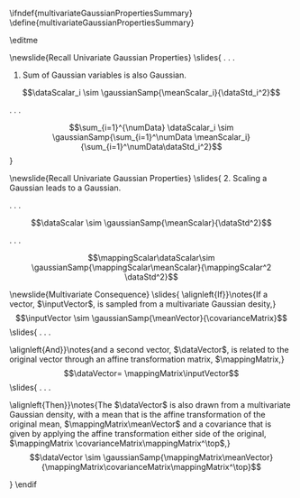 \ifndef{multivariateGaussianPropertiesSummary}
\define{multivariateGaussianPropertiesSummary}

\editme

\newslide{Recall Univariate Gaussian Properties}
\slides{
. . .

1.  Sum of Gaussian variables is also Gaussian.

$$\dataScalar_i \sim \gaussianSamp{\meanScalar_i}{\dataStd_i^2}$$

. . .

$$\sum_{i=1}^{\numData} \dataScalar_i \sim \gaussianSamp{\sum_{i=1}^\numData \meanScalar_i}{\sum_{i=1}^\numData\dataStd_i^2}$$
}

\newslide{Recall Univariate Gaussian Properties}
\slides{
2.  Scaling a Gaussian leads to a Gaussian. 

. . .

$$\dataScalar \sim \gaussianSamp{\meanScalar}{\dataStd^2}$$

. . .

$$\mappingScalar\dataScalar\sim \gaussianSamp{\mappingScalar\meanScalar}{\mappingScalar^2 \dataStd^2}$$


\newslide{Multivariate Consequence}
\slides{
\alignleft{If}}\notes{If a vector, $\inputVector$, is sampled from a multivariate Gaussian desity,}
$$\inputVector \sim \gaussianSamp{\meanVector}{\covarianceMatrix}$$
\slides{
. . .

\alignleft{And}}\notes{and a second vector, $\dataVector$, is related to the original vector through an affine transformation matrix, $\mappingMatrix,}
$$\dataVector= \mappingMatrix\inputVector$$
\slides{
. . .

\alignleft{Then}}\notes{The $\dataVector$ is also drawn from a multivariate Gaussian density, with a mean that is the affine transformation of the original mean, $\mappingMatrix\meanVector$ and a covariance that is given by applying the affine transformation either side of the original, $\mappingMatrix \covarianceMatrix\mappingMatrix^\top$,}
$$\dataVector \sim \gaussianSamp{\mappingMatrix\meanVector}{\mappingMatrix\covarianceMatrix\mappingMatrix^\top}$$

}
\endif
